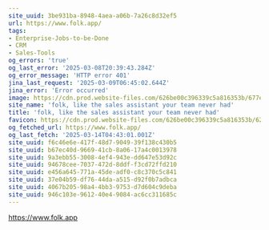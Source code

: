 ```yaml
---
site_uuid: 3be931ba-8948-4aea-a06b-7a26c8d32ef5
url: https://www.folk.app/
tags:
- Enterprise-Jobs-to-be-Done
- CRM
- Sales-Tools
og_errors: 'true'
og_last_error: '2025-03-08T20:39:43.284Z'
og_error_message: 'HTTP error 401'
jina_last_request: '2025-03-09T06:45:02.644Z'
jina_error: 'Error occurred'
image: https://cdn.prod.website-files.com/626be00c396339c5a816353b/677e4924b4b4eb32886d59ca_Open-graph.webp
site_name: 'folk, like the sales assistant your team never had'
title: 'folk, like the sales assistant your team never had'
favicon: https://cdn.prod.website-files.com/626be00c396339c5a816353b/627223f84c4e9cc1487b2714_favBlackPng.png
og_fetched_url: https://www.folk.app/
og_last_fetch: '2025-03-14T04:43:01.001Z'
site_uuid: f6c46e6e-417f-48d7-9049-39f138c430b5
site_uuid: b67ec40d-9669-41cb-8a06-17a4c0013978
site_uuid: 9a3ebb55-3008-4ef4-943e-dd647e53d92c
site_uuid: 94678cee-7037-472d-8ddf-f3cd72ffd210
site_uuid: e456a645-771a-45de-adf0-c8c370c5c841
site_uuid: 37e04b59-df76-44da-a515-d92f0b7adbca
site_uuid: 4067b205-98a4-4bb3-9753-d7d604c9deba
site_uuid: 946c103e-9612-40e4-9084-ac6cc311685c
---
```


https://www.folk.app
